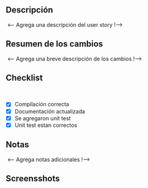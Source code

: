 ## Descripción
​
<-- Agrega una descripción del user story !-->
​
## Resumen de los cambios
​
<-- Agrega una breve descripción de los cambios !-->
​
## Checklist
​
- [x] Compilación correcta
- [x] Documentación actualizada 
- [x] Se agregaron unit test
- [x] Unit test estan correctos
​
## Notas
​
<-- Agrega notas adicionales !-->
​
## Screensshots
